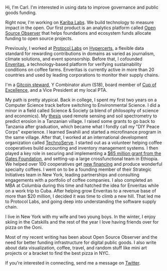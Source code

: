 Hi, I'm Carl. I'm interested in using data to improve governance and public goods funding.

Right now, I'm working on [Kariba Labs](https://www.karibalabs.co/). We build technology to measure impact in the open. Our first product is an analytics platform called [Open Source Observer](https://www.opensource.observer) that helps foundations and ecosystem funds allocate funding to open source projects. 

Previously, I worked at [Protocol Labs](https://protocol.ai) on [Hypercerts](https://hypercerts.org), a flexible data standard for rewarding contributions in domains as varied as journalism, climate solutions, and event sponsorship. Before that, I cofounded [Enveritas](https://enveritas.org), a technology-based platform for verifying sustainability conditions on coffee farms. Enveritas is currently active in more than 20 countries and used by leading corporations to monitor their supply chains.

I'm a [Gitcoin steward](https://go.gitcoin.co/blog/introducing-the-community-stewards-program), Y Combinator alum (S18), board member of [Cup of Excellence](https://cupofexcellence.org/), and a Vice President at my local PTA. 

My path is pretty atypical. Back in college, I spent my first two years on a Computer Science track before switching to Environmental Science. I did a minor in a field called Science & Society (a blend of philosophy of science and economics). My [thesis](https://www.researchgate.net/publication/253841943_Estimating_Soil_Loss_Using_ASTER_and_Diffuse_Reflectance_Spectrometry_a_Case_Study_of_the_Village_of_Kambi_ya_Simba_in_Northern_Tanzania's_Rift_Valley_Highlands) used remote sensing and soil spectrometry to predict erosion in a Tanzanian village. I raised some grants to go back to Tanzania after graduation, which became what I fondly call my "DIY Peace Corps" experience. I learned Swahili and started a microfinance program in the same village. After that, I worked at an international development organization called [TechnoServe](https://www.technoserve.org/). I started out as a volunteer helping coffee cooperatives build accounting and inventory management systems. I then played a key role in securing and implementing a [$65 million grant from the Gates Foundation](https://www.technoserve.org/our-work/projects/coffee-initiative/), and setting-up a large crossfunctional team in Ethiopia. We helped over 100 cooperatives get [new financing](https://pressroom.ifc.org/all/pages/PressDetail.aspx?ID=22203) and produce wonderful specialty coffees. I went on to be a founding member of their Strategic Initiatives team in New York, leading partnerships and consulting engagements with a portfolio of coffee companies. I also completed an MBA at Columbia during this time and hatched the idea for Enveritas while on a work trip to Cuba. After helping grow Enveritas to a revenue base of more than $20 million, I decided it was time to climb a new hill. That led me to Protocol Labs, and going deep into understanding the software supply chain.

I live in New York with my wife and two young boys. In the winter, I enjoy skiing in the Catskills and the rest of the year I love having friends over for pizza on the Ooni.

Most of my recent writing has been about Open Source Observer and the need for better funding infrastructure for digital public goods. I also write about data visualization, coffee, travel, and random stuff like mini art projects or a bracket to find the best pizza in NYC.

If you're interested in connecting, send me a message on [Twitter](https://twitter.com/carl_cervone).
